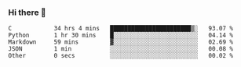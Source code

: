 ### Hi there 👋

<!--START_SECTION:waka-->

```text
C            34 hrs 4 mins   ███████████████████████▒░   93.07 %
Python       1 hr 30 mins    █░░░░░░░░░░░░░░░░░░░░░░░░   04.14 %
Markdown     59 mins         ▓░░░░░░░░░░░░░░░░░░░░░░░░   02.69 %
JSON         1 min           ░░░░░░░░░░░░░░░░░░░░░░░░░   00.08 %
Other        0 secs          ░░░░░░░░░░░░░░░░░░░░░░░░░   00.02 %
```

<!--END_SECTION:waka-->
<!--
**Boombag0607/Boombag0607** is a ✨ _special_ ✨ repository because its `README.md` (this file) appears on your GitHub profile.

Here are some ideas to get you started:

- 🔭 I’m currently working on ...
- 🌱 I’m currently learning ...
- 👯 I’m looking to collaborate on ...
- 🤔 I’m looking for help with ...
- 💬 Ask me about ...
- 📫 How to reach me: ...
- 😄 Pronouns: ...
- ⚡ Fun fact: ...
-->
